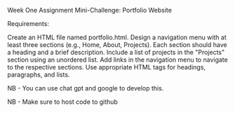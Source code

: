 Week One Assignment
Mini-Challenge: Portfolio Website

Requirements:




Create an HTML file named portfolio.html.
Design a navigation menu with at least three sections (e.g., Home, About, Projects).
Each section should have a heading and a brief description.
Include a list of projects in the "Projects" section using an unordered list.
Add links in the navigation menu to navigate to the respective sections.
Use appropriate HTML tags for headings, paragraphs, and lists.




NB - You can use chat gpt and google to develop this.

NB - Make sure to host code to github


